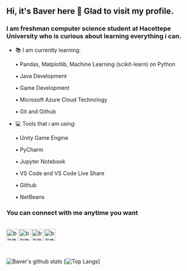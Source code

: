 ## Hi, it's Baver here 👋 Glad to visit my profile.

### I am freshman computer science student at Hacettepe University who is curious about learning everything i can.

- 📚 I am currently learning:
    
    ▪️ Pandas, Matplotlib, Machine Learning (scikit-learn) on Python
    
    ▪️ Java Development
    
    ▪️ Game Development
   
    ▪️ Microsoft Azure Cloud Technology
    
    ▪️ Git and Github
 
- 💻 Tools that ı am using:
    
    ▪️ Unity Game Engine
    
    ▪️ PyCharm
   
    ▪️ Jupyter Notebook
    
    ▪️ VS Code and VS Code Live Share
    
    ▪️ Github
    
    ▪️ NetBeans

### You can connect with me anytime you want

<br/>

<a href="https://www.linkedin.com/in/baver-ka%C3%A7ar-b14460187/">
  <img align="left" alt="baver-kaçar-b14460187 | LinkedIn" width="30px" src="https://cdn.jsdelivr.net/npm/simple-icons@v3/icons/linkedin.svg" />
</a>
<a href="https://twitter.com/baverkcr">
  <img align="left" alt="baverkcr | Twitter" width="30px" src="https://cdn.jsdelivr.net/npm/simple-icons@v3/icons/twitter.svg" />
</a>
<a href="https://www.instagram.com/baverkacar/">
  <img align="left" alt="baverkacar | Instagram" width="30px" src="https://cdn.jsdelivr.net/npm/simple-icons@v3/icons/instagram.svg" />
</a>
<a href="https://www.hackerrank.com/baverkacar">
  <img align="left" alt="baverkacar | Hackerrank" width="30px" src="https://cdn.jsdelivr.net/npm/simple-icons@v3/icons/hackerrank.svg" />
  
</a> <br>

<br />

![Baver's github stats](https://github-readme-stats.vercel.app/api?username=baverkacar&show_icons=true&theme=tokyonight)
[![Top Langs](https://github-readme-stats.vercel.app/api/top-langs/?username=baverkacar&show_icons=true&theme=tokyonight)]

